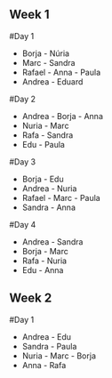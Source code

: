 ## Week 1

 #Day 1

 - Borja - Núria
 - Marc - Sandra
 - Rafael - Anna - Paula
 - Andrea - Eduard

 #Day 2

  - Andrea - Borja - Anna
  - Nuria - Marc
  - Rafa - Sandra
  - Edu - Paula

  #Day 3

  - Borja - Edu
  - Andrea - Nuria
  - Rafael - Marc - Paula
  - Sandra - Anna

  #Day 4
  - Andrea - Sandra
  - Borja - Marc
  - Rafa - Nuria 
  - Edu - Anna

## Week 2

  #Day 1
  - Andrea - Edu
  - Sandra - Paula
  - Nuria - Marc - Borja
  - Anna - Rafa

